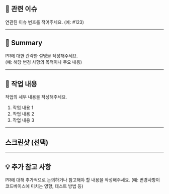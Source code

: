 ## 🔗 관련 이슈

연관된 이슈 번호를 적어주세요. (예: #123)

---

## 📌 Summary

PR에 대한 간략한 설명을 작성해주세요.  
(예: 해당 변경 사항의 목적이나 주요 내용)

---

## 📑 작업 내용

작업의 세부 내용을 작성해주세요.
1. 작업 내용 1
2. 작업 내용 2
3. 작업 내용 3

---

## 스크린샷 (선택)


---

## 💡 추가 참고 사항

PR에 대해 추가적으로 논의하거나 참고해야 할 내용을 작성해주세요.
(예: 변경사항이 코드베이스에 미치는 영향, 테스트 방법 등)

